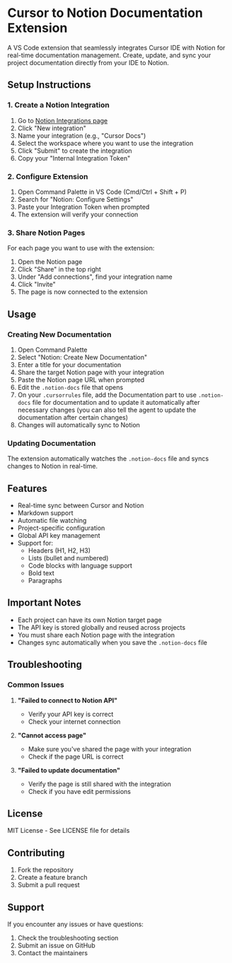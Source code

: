 # Cursor to Notion Documentation Extension

A VS Code extension that seamlessly integrates Cursor IDE with Notion for real-time documentation management. Create, update, and sync your project documentation directly from your IDE to Notion.

## Setup Instructions

### 1. Create a Notion Integration

1. Go to [Notion Integrations page](https://www.notion.so/my-integrations)
2. Click "New integration"
3. Name your integration (e.g., "Cursor Docs")
4. Select the workspace where you want to use the integration
5. Click "Submit" to create the integration
6. Copy your "Internal Integration Token"

### 2. Configure Extension

1. Open Command Palette in VS Code (Cmd/Ctrl + Shift + P)
2. Search for "Notion: Configure Settings"
3. Paste your Integration Token when prompted
4. The extension will verify your connection

### 3. Share Notion Pages

For each page you want to use with the extension:

1. Open the Notion page
2. Click "Share" in the top right
3. Under "Add connections", find your integration name
4. Click "Invite"
5. The page is now connected to the extension

## Usage

### Creating New Documentation

1. Open Command Palette
2. Select "Notion: Create New Documentation"
3. Enter a title for your documentation
4. Share the target Notion page with your integration
5. Paste the Notion page URL when prompted
6. Edit the `.notion-docs` file that opens
7. On your `.cursorrules` file, add the Documentation part to use `.notion-docs` file for documentation and to update it automatically after necessary changes (you can also tell the agent to update the documentation after certain changes)
8. Changes will automatically sync to Notion

### Updating Documentation

The extension automatically watches the `.notion-docs` file and syncs changes to Notion in real-time.

## Features

- Real-time sync between Cursor and Notion
- Markdown support
- Automatic file watching
- Project-specific configuration
- Global API key management
- Support for:
  - Headers (H1, H2, H3)
  - Lists (bullet and numbered)
  - Code blocks with language support
  - Bold text
  - Paragraphs

## Important Notes

- Each project can have its own Notion target page
- The API key is stored globally and reused across projects
- You must share each Notion page with the integration
- Changes sync automatically when you save the `.notion-docs` file

## Troubleshooting

### Common Issues

1. **"Failed to connect to Notion API"**

   - Verify your API key is correct
   - Check your internet connection

2. **"Cannot access page"**

   - Make sure you've shared the page with your integration
   - Check if the page URL is correct

3. **"Failed to update documentation"**
   - Verify the page is still shared with the integration
   - Check if you have edit permissions

## License

MIT License - See LICENSE file for details

## Contributing

1. Fork the repository
2. Create a feature branch
3. Submit a pull request

## Support

If you encounter any issues or have questions:

1. Check the troubleshooting section
2. Submit an issue on GitHub
3. Contact the maintainers
